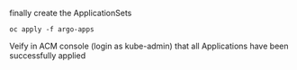 finally create the ApplicationSets



```
oc apply -f argo-apps
```


Veify in ACM console (login as kube-admin)  that all Applications have been successfully applied